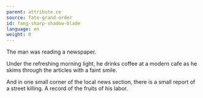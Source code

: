 ```yaml
---
parent: attribute.ce
source: fate-grand-order
id: fang-sharp-shadow-blade
language: en
weight: 0
---
```


The man was reading a newspaper.

Under the refreshing morning light, he drinks coffee at a modern cafe as he skims through the articles with a faint smile.

And in one small corner of the local news section, there is a small report of a street killing.
A record of the fruits of his labor.
